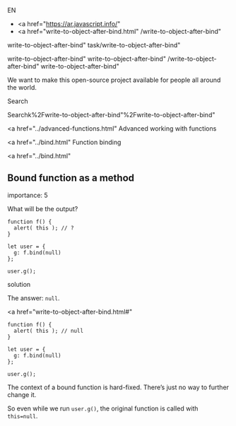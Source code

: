 EN

-   <a href="https://ar.javascript.info/"
-   <a href="write-to-object-after-bind.html"
    /write-to-object-after-bind"

write-to-object-after-bind"
task/write-to-object-after-bind"

<!-- -->

write-to-object-after-bind"
write-to-object-after-bind"
/write-to-object-after-bind"
write-to-object-after-bind"

We want to make this open-source project available for people all around the world.

Search

Searchk%2Fwrite-to-object-after-bind"%2Fwrite-to-object-after-bind" </a>

<a href="../advanced-functions.html" Advanced working with functions</span></a>

<a href="../bind.html" Function binding</span></a>

<a href="../bind.html"

## Bound function as a method

<span class="task__importance" title="How important is the task, from 1 to 5">importance: 5</span>

What will be the output?

    function f() {
      alert( this ); // ?
    }

    let user = {
      g: f.bind(null)
    };

    user.g();

solution

The answer: `null`.

<a href="write-to-object-after-bind.html#"
<a href="write-to-object-after-bind.html#" class="toolbar__button toolbar__button_edit" title="open in sandbox"></a>

    function f() {
      alert( this ); // null
    }

    let user = {
      g: f.bind(null)
    };

    user.g();

The context of a bound function is hard-fixed. There’s just no way to further change it.

So even while we run `user.g()`, the original function is called with `this=null`.

